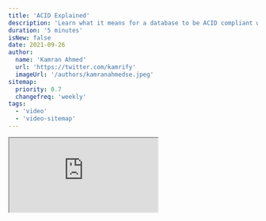 ```yaml
---
title: 'ACID Explained'
description: 'Learn what it means for a database to be ACID compliant with examples.'
duration: '5 minutes'
isNew: false
date: 2021-09-26
author:
  name: 'Kamran Ahmed'
  url: 'https://twitter.com/kamrify'
  imageUrl: '/authors/kamranahmedse.jpeg'
sitemap:
  priority: 0.7
  changefreq: 'weekly'
tags:
  - 'video'
  - 'video-sitemap'
---
```


<iframe class="w-full aspect-video mb-5" src="https://www.youtube.com/embed/yaQ5YMWkxq4" title="Acid Explained with Examples"></iframe>
